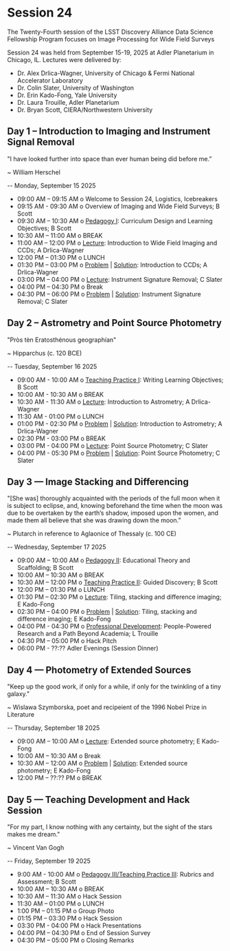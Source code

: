# Session 24

The Twenty-Fourth session of the LSST Discovery Alliance Data Science Fellowship Program focuses on Image Processing for Wide Field Surveys

Session 24 was held from September 15-19, 2025 at Adler Planetarium in Chicago, IL. Lectures were delivered by:

- Dr. Alex Drlica-Wagner, University of Chicago & Fermi National Accelerator Laboratory 
- Dr. Colin Slater, University of Washington 
- Dr. Erin Kado-Fong, Yale University 
- Dr. Laura Trouille, Adler Planetarium 
- Dr. Bryan Scott, CIERA/Northwestern University  

## Day 1 – Introduction to Imaging and Instrument Signal Removal 

"I have looked further into space than ever human being did before me.”

~ William Herschel 

-- 
Monday, September 15 2025

* 09:00 AM – 09:15 AM o Welcome to Session 24, Logistics, Icebreakers
* 09:15 AM - 09:30 AM o Overview of Imaging and Wide Field Surveys; B Scott
* 09:30 AM – 10:30 AM o [Pedagogy I](Day1/): Curriculum Design and Learning Objectives; B Scott 
* 10:30 AM – 11:00 AM o BREAK
* 11:00 AM – 12:00 PM o [Lecture](Day1/): Introduction to Wide Field Imaging and CCDs; A Drlica-Wagner  
* 12:00 PM – 01:30 PM o LUNCH
* 01:30 PM – 03:00 PM o [Problem](Day1/) | [Solution](Day1/): Introduction to CCDs; A Drlica-Wagner  
* 03:00 PM – 04:00 PM o [Lecture](Day1/): Instrument Signature Removal; C Slater 
* 04:00 PM – 04:30 PM o Break
* 04:30 PM – 06:00 PM o [Problem](Day1/) | [Solution](Day1/): Instrument Signature Removal; C Slater 

## Day 2 – Astrometry and Point Source Photometry 

"Pròs tèn Eratosthénous geographían"

~ Hipparchus (c. 120 BCE) 


-- 
Tuesday, September 16 2025 

* 09:00 AM - 10:00 AM o [Teaching Practice I](): Writing Learning Objectives; B Scott 
* 10:00 AM - 10:30 AM o BREAK
* 10:30 AM - 11:30 AM o [Lecture](Day2/): Introduction to Astrometry; A Drlica-Wagner 
* 11:30 AM - 01:00 PM o LUNCH
* 01:00 PM - 02:30 PM o [Problem](Day2/) | [Solution](): Introduction to Astrometry; A Drlica-Wagner 
* 02:30 PM - 03:00 PM o BREAK 
* 03:00 PM - 04:00 PM o [Lecture](Day2/): Point Source Photometry; C Slater
* 04:00 PM - 05:30 PM o [Problem](Day2/) | [Solution](Day2/): Point Source Photometry; C Slater


## Day 3 — Image Stacking and Differencing 

"[She was] thoroughly acquainted with the periods of the full moon when it is subject to eclipse, and, knowing beforehand the time when the moon was due to be overtaken by the earth’s shadow, imposed upon the women, and made them all believe that she was drawing down the moon.”

~ Plutarch in reference to Aglaonice of Thessaly (c. 100 CE) 

--
Wednesday, September 17 2025

* 09:00 AM – 10:00 AM o [Pedagogy II](Day3/): Educational Theory and Scaffolding; B Scott 
* 10:00 AM – 10:30 AM o BREAK
* 10:30 AM – 12:00 PM o [Teaching Practice II](Day3/): Guided Discovery; B Scott 
* 12:00 PM – 01:30 PM o LUNCH
* 01:30 PM – 02:30 PM o [Lecture](Day3/): Tiling, stacking and difference imaging; E Kado-Fong
* 02:30 PM – 04:00 PM o [Problem](Day3/) | [Solution](Day3/): Tiling, stacking and difference imaging; E Kado-Fong
* 04:00 PM - 04:30 PM o [Professional Development](Day3/): People-Powered Research and a Path Beyond Academia; L Trouille 
* 04:30 PM – 05:00 PM o Hack Pitch
* 06:00 PM - ??:??  Adler Evenings (Session Dinner) 

## Day 4 — Photometry of Extended Sources 

"Keep up the good work, if only for a while, if only for the twinkling of a tiny galaxy."

~ Wislawa Szymborska, poet and recipeient of the 1996 Nobel Prize in Literature 

-- 
Thursday, September 18 2025

* 09:00 AM – 10:00 AM o [Lecture](Day4/): Extended source photometry; E Kado-Fong
* 10:00 AM – 10:30 AM o Break
* 10:30 AM – 12:00 AM o [Problem](Day4/) | [Solution](Day4/): Extended source photometry; E Kado-Fong
* 12:00 PM – ??:?? PM o BREAK

## Day 5 — Teaching Development and Hack Session

"For my part, I know nothing with any certainty, but the sight of the stars makes me dream."

~ Vincent Van Gogh

-- 
Friday, September 19 2025 

* 9:00 AM - 10:00 AM o [Pedagogy III/Teaching Practice III](Day5/): Rubrics and Assessment; B Scott
* 10:00 AM – 10:30 AM o BREAK
* 10:30 AM – 11:30 AM o Hack Session 
* 11:30 AM – 01:00 PM o LUNCH
* 1:00 PM – 01:15 PM o Group Photo
* 01:15 PM – 03:30 PM o Hack Session 
* 03:30 PM - 04:00 PM o Hack Presentations
* 04:00 PM – 04:30 PM o End of Session Survey 
* 04:30 PM – 05:00 PM o Closing Remarks
